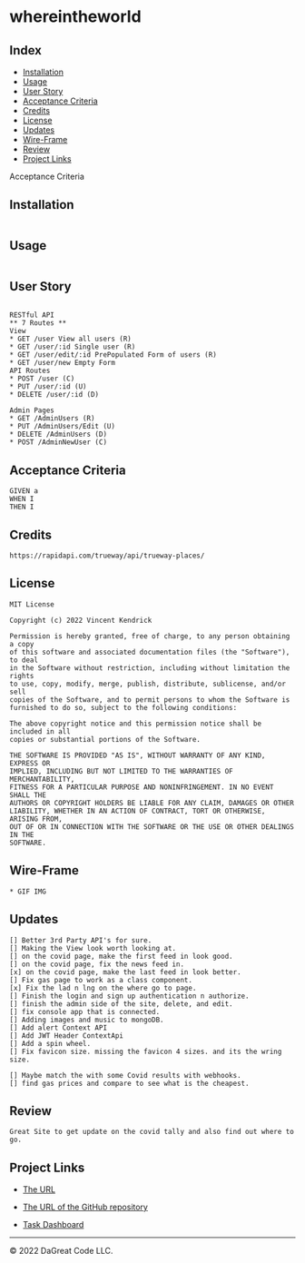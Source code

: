# whereintheworld

## Index
- [Installation](#installation)
- [Usage](#usage)
- [User Story](#user-story)
- [Acceptance Criteria](#acceptance-criteria)
- [Credits](#credits)
- [License](#license)
- [Updates](#updates)
- [Wire-Frame](#wire-frame)
- [Review](#review)
- [Project Links](#project-links)

Acceptance Criteria

## Installation

```

```

## Usage

```

```

## User Story

```

RESTful API
** 7 Routes **
View
* GET /user View all users (R)
* GET /user/:id Single user (R)
* GET /user/edit/:id PrePopulated Form of users (R)
* GET /user/new Empty Form
API Routes
* POST /user (C)
* PUT /user/:id (U)
* DELETE /user/:id (D)

Admin Pages
* GET /AdminUsers (R)
* PUT /AdminUsers/Edit (U)
* DELETE /AdminUsers (D)
* POST /AdminNewUser (C)

```

## Acceptance Criteria

```
GIVEN a
WHEN I
THEN I
```

## Credits

```
https://rapidapi.com/trueway/api/trueway-places/

```

## License

```
MIT License

Copyright (c) 2022 Vincent Kendrick

Permission is hereby granted, free of charge, to any person obtaining a copy
of this software and associated documentation files (the "Software"), to deal
in the Software without restriction, including without limitation the rights
to use, copy, modify, merge, publish, distribute, sublicense, and/or sell
copies of the Software, and to permit persons to whom the Software is
furnished to do so, subject to the following conditions:

The above copyright notice and this permission notice shall be included in all
copies or substantial portions of the Software.

THE SOFTWARE IS PROVIDED "AS IS", WITHOUT WARRANTY OF ANY KIND, EXPRESS OR
IMPLIED, INCLUDING BUT NOT LIMITED TO THE WARRANTIES OF MERCHANTABILITY,
FITNESS FOR A PARTICULAR PURPOSE AND NONINFRINGEMENT. IN NO EVENT SHALL THE
AUTHORS OR COPYRIGHT HOLDERS BE LIABLE FOR ANY CLAIM, DAMAGES OR OTHER
LIABILITY, WHETHER IN AN ACTION OF CONTRACT, TORT OR OTHERWISE, ARISING FROM,
OUT OF OR IN CONNECTION WITH THE SOFTWARE OR THE USE OR OTHER DEALINGS IN THE
SOFTWARE.
```

## Wire-Frame

```
* GIF IMG
```

## Updates

```
[] Better 3rd Party API's for sure.
[] Making the View look worth looking at.
[] on the covid page, make the first feed in look good.
[] on the covid page, fix the news feed in.
[x] on the covid page, make the last feed in look better.
[] Fix gas page to work as a class component.
[x] Fix the lad n lng on the where go to page.
[] Finish the login and sign up authentication n authorize.
[] finish the admin side of the site, delete, and edit.
[] fix console app that is connected.
[] Adding images and music to mongoDB.
[] Add alert Context API
[] Add JWT Header ContextApi
[] Add a spin wheel.
[] Fix favicon size. missing the favicon 4 sizes. and its the wring size.

[] Maybe match the with some Covid results with webhooks.
[] find gas prices and compare to see what is the cheapest.
```

## Review

```
Great Site to get update on the covid tally and also find out where to go.
```

## Project Links

- [The URL](https://whereintheworld34.herokuapp.com/)

- [The URL of the GitHub repository](https://github.com/dagreatcode/whereintheworld)

- [Task Dashboard](https://trello.com/b/b6Ym0v6u/no-covid-low-gas)

---

© 2022 DaGreat Code LLC.
